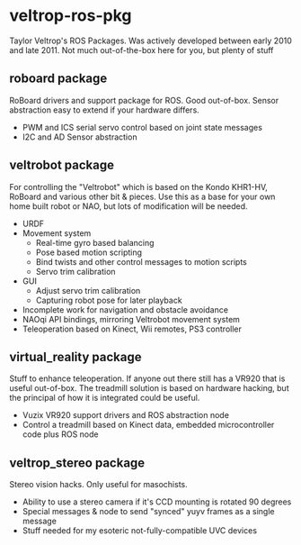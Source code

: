 # veltrop-ros-pkg
Taylor Veltrop's ROS Packages.
Was actively developed between early 2010 and late 2011.
Not much out-of-the-box here for you, but plenty of stuff 

## roboard package
RoBoard drivers and support package for ROS.
Good out-of-box.  Sensor abstraction easy to extend if your hardware differs.
* PWM and ICS serial servo control based on joint state messages
* I2C and AD Sensor abstraction

## veltrobot package
For controlling the "Veltrobot" which is based on the Kondo KHR1-HV, RoBoard and various other bit & pieces.
Use this as a base for your own home built robot or NAO, but lots of modification will be needed.
* URDF
* Movement system
  * Real-time gyro based balancing
  * Pose based motion scripting
  * Bind twists and other control messages to motion scripts
  * Servo trim calibration
* GUI
  * Adjust servo trim calibration
  * Capturing robot pose for later playback
* Incomplete work for navigation and obstacle avoidance
* NAOqi API bindings, mirroring Veltrobot movement system
* Teleoperation based on Kinect, Wii remotes, PS3 controller

## virtual_reality package
Stuff to enhance teleoperation.
If anyone out there still has a VR920 that is useful out-of-box.
The treadmill solution is based on hardware hacking, but the principal of how it is integrated could be useful.
* Vuzix VR920 support drivers and ROS abstraction node
* Control a treadmill based on Kinect data, embedded microcontroller code plus ROS node

## veltrop_stereo package
Stereo vision hacks.  Only useful for masochists.
* Ability to use a stereo camera if it's CCD mounting is rotated 90 degrees
* Special messages & node to send "synced" yuyv frames as a single message 
* Stuff needed for my esoteric not-fully-compatible UVC devices
